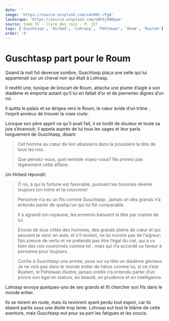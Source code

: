 ```yaml
---
date: ''
image: 'https://source.unsplash.com/x4vH0C-rPg8'
landscape: 'https://source.unsplash.com/UAFXj9dRpwo'
source: tome IV - livre des rois - P. 227
tags: ['Guschtasp', 'Hirbed', 'Lohrasp', 'Pehlewan', 'Roum', 'Rustem']
order: '4'
---
```


# Guschtasp part pour le Roum

Quand la nuit fut devenue sombre, Guschtasp plaça une selle qui lui appartenait sur un cheval noir qui était à Lohrasp.

Il revêtit une, tunique de brocart de Roum, attacha une plume d’aigle à son diadème et emporta autant qu’il lui en fallait d’or et de pierreries dignes d’un roi.

Il quitta le palais et se dirigea vers le Roum, le cœur avide d’un trône , l’esprit anxieux de trouver la vraie route.

Lorsque son père apprit ce qu’il avait fait, il se tordit de douleur et toute sa joie s’évanouit; il appela auprès de lui tous les sages et leur parla longuement de Guschtasp, disant:

> Cet homme au cœur de lion abaissera dans la poussière la tête de tous les rois.
>
> Que pensez-vous, quel remède voyez-vous? Ne prenez pas légèrement cette affaire.

Un Hirbed répondit:

> Ô roi, à qui la fortune est favorable, puissent les hommes révérer toujours ton trône et ta couronne!
>
> Personne n’a eu un fils comme Guschtasp , jamais un des grands n’a entendu parler de quelqu’un qui lui fût comparable.
>
> Il a agrandi ton royaume, les ennemis baissent la tête par crainte de lui.
>
> Envoie de tous côtés des hommes, des grands pleins de cœur et qui peuvent te venir en aide; et s’il revient, ne lui montre pas de l’aigreur; fais preuve de vertu et ne prétends pas être l’égal du ciel, qui a vu bien des rois couronnés comme toi , mais qui n’a accordé sa faveur à personne pour toujours.
>
> Confie à Guschtasp une armée, pose sur sa tête un diadème glorieux. Je ne vois pas dans le monde entier de héros comme lui, si ce n’est Rustem, le Pehlewan illustre; jamais oreille n’a entendu parler d’un prince son égal en stature, en beauté, en prudence et en intelligence.

Lohrasp envoya quelques-uns de ses grands et fit chercher son fils dans le monde entier.

Ils se mirent en route, mais ils revinrent ayant perdu tout espoir, car ils étaient partis sous une étoile trop lente. Lohrasp eut tout le blâme de cette aventure, mais Guschtasp eut pour sa part les fatigues et les soucis.
